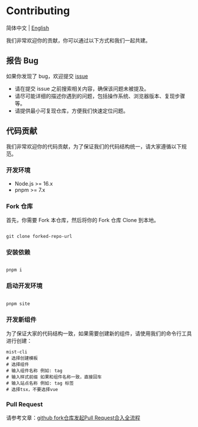 # Contributing

简体中文 | [English](./CONTRIBUTING.md)

我们非常欢迎你的贡献，你可以通过以下方式和我们一起共建。

## 报告 Bug

如果你发现了 bug，欢迎提交 [issue](https://github.com/mist-ui/mist-ui/issues)

* 请在提交 issue 之前搜索相关内容，确保该问题未被提及。
* 请尽可能详细的描述你遇到的问题，包括操作系统、浏览器版本、复现步骤等。
* 请提供最小可复现仓库，方便我们快速定位问题。

## 代码贡献

我们非常欢迎你的代码贡献，为了保证我们的代码结构统一，请大家遵循以下规范。

### 开发环境

* Node.js >= 16.x
* pnpm >= 7.x


### Fork 仓库

首先，你需要 Fork 本仓库，然后将你的 Fork 仓库 Clone 到本地。

```shell

git clone forked-repo-url

```

### 安装依赖

```shell

pnpm i

```

### 启动开发环境

```shell

pnpm site

```

### 开发新组件

为了保证大家的代码结构一致，如果需要创建新的组件，请使用我们的命令行工具进行创建：

```shell
mist-cli
# 选择创建模板
# 选择组件
# 输入组件名称 例如: tag
# 输入样式前缀 如果和组件名称一致，直接回车
# 输入站点名称 例如: tag 标签
# 选择tsx，不要选择vue
```

### Pull Request

请参考文章：[github fork仓库发起Pull Request合入全流程](https://juejin.cn/post/6932300709987614728)
